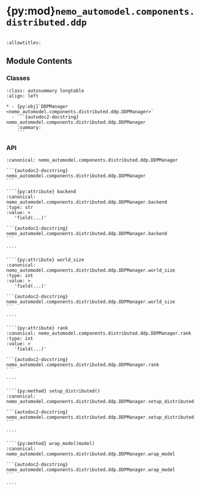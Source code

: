 # {py:mod}`nemo_automodel.components.distributed.ddp`

```{py:module} nemo_automodel.components.distributed.ddp
```

```{autodoc2-docstring} nemo_automodel.components.distributed.ddp
:allowtitles:
```

## Module Contents

### Classes

````{list-table}
:class: autosummary longtable
:align: left

* - {py:obj}`DDPManager <nemo_automodel.components.distributed.ddp.DDPManager>`
  - ```{autodoc2-docstring} nemo_automodel.components.distributed.ddp.DDPManager
    :summary:
    ```
````

### API

`````{py:class} DDPManager
:canonical: nemo_automodel.components.distributed.ddp.DDPManager

```{autodoc2-docstring} nemo_automodel.components.distributed.ddp.DDPManager
```

````{py:attribute} backend
:canonical: nemo_automodel.components.distributed.ddp.DDPManager.backend
:type: str
:value: >
   'field(...)'

```{autodoc2-docstring} nemo_automodel.components.distributed.ddp.DDPManager.backend
```

````

````{py:attribute} world_size
:canonical: nemo_automodel.components.distributed.ddp.DDPManager.world_size
:type: int
:value: >
   'field(...)'

```{autodoc2-docstring} nemo_automodel.components.distributed.ddp.DDPManager.world_size
```

````

````{py:attribute} rank
:canonical: nemo_automodel.components.distributed.ddp.DDPManager.rank
:type: int
:value: >
   'field(...)'

```{autodoc2-docstring} nemo_automodel.components.distributed.ddp.DDPManager.rank
```

````

````{py:method} setup_distributed()
:canonical: nemo_automodel.components.distributed.ddp.DDPManager.setup_distributed

```{autodoc2-docstring} nemo_automodel.components.distributed.ddp.DDPManager.setup_distributed
```

````

````{py:method} wrap_model(model)
:canonical: nemo_automodel.components.distributed.ddp.DDPManager.wrap_model

```{autodoc2-docstring} nemo_automodel.components.distributed.ddp.DDPManager.wrap_model
```

````

`````
